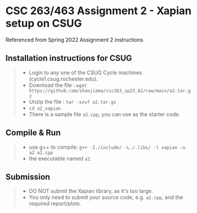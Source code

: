 # CSC 263/463 Assignment 2 - Xapian setup on CSUG
Referenced from Spring 2022  Assignment 2 instructions

## Installation instructions for CSUG
> - Login to any one of the CSUG Cycle machines (cycle1.csug.rochester.edu).
> - Download the file : `wget https://github.com/shaojiama/csc263_sp23_A2/raw/main/a2.tar.gz`
> - Unzip the file : `tar -xzvf a2.tar.gz`
> - `cd a2_xapian`
> - There is a sample file `a2.cpp`, you can use as the starter code.
  
## Compile & Run
> - use g++ to compile: `g++ -I./include/ -L./.libs/ -l xapian -o a2 a2.cpp`
> - the executable named `a2`.
  
## Submission
> - DO NOT submit the Xapian library, as it's too large.
> - You only need to submit your source code, e.g. `a2.cpp`, and the required report/plots.
